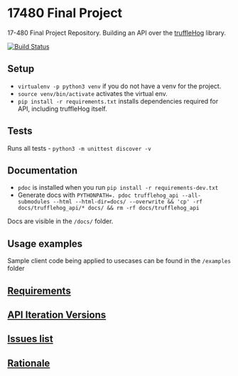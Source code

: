 # 17480 Final Project
  17-480 Final Project Repository. Building an API over the [truffleHog](https://github.com/dxa4481/truffleHog/) library.

[![Build Status](https://travis-ci.com/cakeid/17480-Final-Project.svg?token=x1jLGpFqhXWPzfonGfC3&branch=master)](https://travis-ci.com/cakeid/17480-Final-Project)

## Setup
* `virtualenv -p python3 venv` if you do not have a venv for the project.
* `source venv/bin/activate` activates the virtual env.
* `pip install -r requirements.txt` installs dependencies required for API, including truffleHog itself.

## Tests
Runs all tests - `python3 -m unittest discover -v`

## Documentation
* `pdoc` is installed when you run `pip install -r requirements-dev.txt`
* Generate docs with `PYTHONPATH=. pdoc trufflehog_api --all-submodules --html --html-dir=docs/ --overwrite && 'cp' -rf docs/trufflehog_api/* docs/ && rm -rf docs/trufflehog_api`

Docs are visible in the `/docs/` folder.

## Usage examples
Sample client code being applied to usecases can be found in the `/examples` folder

## [Requirements](https://github.com/cakeid/17480-Final-Project/wiki/Requirements-Document)

## [API Iteration Versions](https://github.com/cakeid/17480-Final-Project/wiki/API-Versions)

## [Issues list](https://github.com/cakeid/17480-Final-Project/issues)

## [Rationale](https://github.com/cakeid/17480-Final-Project/wiki/Design-Rationale)
